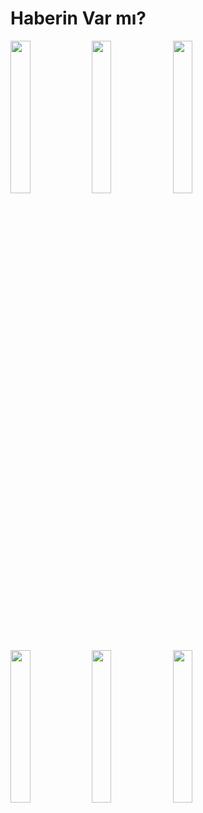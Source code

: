 # Haberin Var mı?

<img src="https://user-images.githubusercontent.com/58303242/194324484-4d773963-2461-4e99-af5e-b91516bad7ec.png" width=25% height=25%>  <img src="https://user-images.githubusercontent.com/58303242/194324519-7b6ae72a-5615-4ebd-9d1d-512ceaef77b7.png" width=25% height=25%>  <img src="https://user-images.githubusercontent.com/58303242/194324573-cce514e8-c86e-4f3a-b052-53357cb67796.png" width=25% height=25%>
<img src="https://user-images.githubusercontent.com/58303242/194324600-80f9eecb-3253-4f7d-bf67-d3eca3918e18.png" width=25% height=25%>  <img src="https://user-images.githubusercontent.com/58303242/194324627-4969ded8-e9a2-4c7e-b045-34c1f2347f7d.png" width=25% height=25%>  <img src="https://user-images.githubusercontent.com/58303242/194324645-3190bbb4-9fdb-4096-81f9-7e759862bd35.png" width=25% height=25%>
